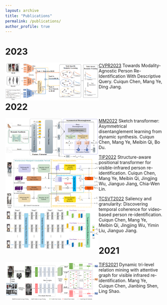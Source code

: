 ```yaml
---
layout: archive
title: "Publications"
permalink: /publications/
author_profile: true
---
```


2023
===
<img src="https://github.com/ccq195/ccq195.github.io/blob/master/images/cvpr2023.png" width="300" align="left" /> [CVPR2023](https://openaccess.thecvf.com/content/CVPR2023/papers/Chen_Towards_Modality-Agnostic_Person_Re-Identification_With_Descriptive_Query_CVPR_2023_paper.pdf) Towards Modality-Agnostic Person Re-Identification With Descriptive Query. Cuiqun Chen, Mang Ye, Ding Jiang.

2022
===
<img src="https://github.com/ccq195/ccq195.github.io/blob/master/images/mm2022.png" width="300" align="left" /> [MM2022](https://dl.acm.org/doi/abs/10.1145/3503161.3547993) Sketch transformer: Asymmetrical disentanglement learning from dynamic synthesis. Cuiqun Chen, Mang Ye, Meibin Qi, Bo Du.    

<img src="https://github.com/ccq195/ccq195.github.io/blob/master/images/tip2022.png" width="300" align="left" /> [TIP2022](https://ieeexplore.ieee.org/abstract/document/9725265) Structure-aware positional transformer for visible-infrared person re-identification. Cuiqun Chen, Mang Ye, Meibin Qi, Jingjing Wu, Jianguo Jiang, Chia-Wen Lin.     

<img src="https://github.com/ccq195/ccq195.github.io/blob/master/images/tcsvt2022.png" width="300" align="left" /> [TCSVT2022](https://ieeexplore.ieee.org/abstract/document/9729212) Saliency and granularity: Discovering temporal coherence for video-based person re-identification. Cuiqun Chen, Mang Ye, Meibin Qi, Jingjing Wu, Yimin Liu, Jianguo Jiang.


2021
===
<img src="https://github.com/ccq195/ccq195.github.io/blob/master/images/tifs2021.png" width="300" align="left" /> [TIFS2021](https://ieeexplore.ieee.org/abstract/document/9665382) Dynamic tri-level relation mining with attentive graph for visible infrared re-identification. Mang Ye, Cuiqun Chen, Jianbing Shen, Ling Shao.

